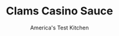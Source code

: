 ---
layout: ../../layouts/MarkdownPostLayout.astro
title: Clams Casino Sauce
author: America's Test Kitchen
pubDate: 2023-03-15
description: "This summer pasta sauce gets its inspiration from the classic seafood favorite, and comes together in a jiffy!"
image_url: https://res.cloudinary.com/hksqkdlah/image/upload/ar_1:1,c_fill,dpr_2.0,f_auto,fl_lossy.progressive.strip_profile,g_faces:auto,q_auto:low,w_344/6718_sfs-clamscasino0002-279488
tags: ["Main Courses","Pasta","Fish & Seafood","Sauces","Contest Recipes"]
calories: 
protein: 
carbohydrates: 
fats: 
fiber: 
ingredients: ["8 slices, bacon, chopped","1 small, onion, chopped fine","2 , red bell peppers, seeded and chopped fine","4 , garlic cloves, minced","1/2 cup, white wine","1 , (8-ounce) bottle clam juice","3 , (6.5-ounce) cans chopped clams, drained","2 tablespoons, chopped fresh parsley","1 tablespoon, chopped fresh oregano","3 tablespoons, unsalted butter","1 cup, toasted bread crumbs"]
serves: 
time: "40 minutes"
instructions: ["Cook bacon in large skillet over medium heat until crisp, about 8 minutes. Transfer to paper towel-lined plate. Pour off all but 1 tablespoon bacon fat. Cook onion and peppers in bacon fat until softened, about 5 minutes. Stir in garlic and cook until fragrant, about 30 seconds. Add wine and simmer, scraping up any browned bits, until reduced by half, about 3 minutes. Stir in clam juice and bring to boil. Simmer until slightly thickened, about 6 minutes. Stir in clams and cook until heated through, about 2 minutes. Off heat, whisk in parsley, oregano, and butter. Season with salt and pepper.","Toss sauce with cooked pasta and reserved pasta cooking water, if necessary. Sprinkle with bread crumbs and crisp bacon. Serve."]
nutrition: undefined
notes: "Marcy says: “This recipe is a twist on the classic seafood favorite, and it comes together in a jiffy.” Strand pastas, such as linguine or spaghetti, work best here."
---